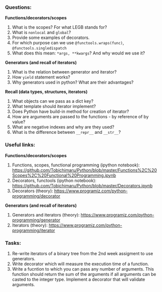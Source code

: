 ### Questions: 

**Functions/decorators/scopes**
1. What is the scopes? For what LEGB stands for?
2. What is `nonlocal` and `global`?
3. Provide some examples of decorators.
4. For which purpose can we use `@functools.wraps(func)`, `@functools.singledispatch`
5. What does this mean: `*args, **kwargs`? And why would we use it?


**Generators (and recall of iterators)**
1. What is the relation between generator and iterator? 
2. How `yield` statement works? 
3. Why generators used in python? What are their advantages? 


**Recall (data types, structures, iterators)**
1. What objects can we pass as a dict key?
2. What template should iterator implement?
3. Does Python have build-in method for creation of iterator?
4. How are arguments are passed to the functions - by reference of by value?
5. What are negative indexes and why are they used?
6. What is the difference between `__repr__` and `__str__`? 

### Useful links: 

**Functions/decorators/scopes**
1. Functions, scopes, functional programming (ipython notebook): https://github.com/Tobichimaru/Python/blob/master/Functions%2C%20Scopes%2C%20Functional%20Programming.ipynb
2. Decorators, functools (ipython notebook): https://github.com/Tobichimaru/Python/blob/master/Decorators.ipynb
3. Decorators (theory): https://www.programiz.com/python-programming/decorator

**Generators (and recall of iterators)**
1. Generators and iterators (theory): https://www.programiz.com/python-programming/generator
2. Iterators (theory): https://www.programiz.com/python-programming/iterator

### Tasks:
1. Re-write iterators of a binary tree from the 2nd week assigment to use generators. 
2. Write decorator which will measure the execution time of a function.
3. Write a fucntion to which you can pass any number of arguments. 
   This function should return the sum of the arguments if all arguments can be casted to the integer type. Implement a decorator that will validate arguments. 
